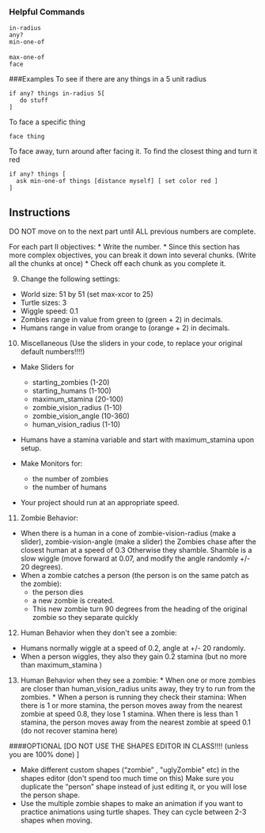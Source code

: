 ### Helpful Commands
`in-radius` <br/>
`any?` <br/>
`min-one-of` <br/>   
`max-one-of` <br/>
`face` <br/>

###Examples
To see if there are any things in a 5 unit radius
```
if any? things in-radius 5[
   do stuff
]
```

To face a specific thing
```
face thing
```

To face away, turn around after facing it. To find the closest thing and turn it red
```
if any? things [  
  ask min-one-of things [distance myself] [ set color red ]
]
```

## Instructions
DO NOT move on to the next part until ALL previous numbers are complete.

For each part II objectives:
    * Write the number.
    * Since this section has more complex objectives, you can break it down into several chunks. (Write all the chunks at once)
    * Check off each chunk as you complete it.


9. Change the following settings:
* World size: 51 by 51 (set max-xcor to 25)
* Turtle sizes: 3
* Wiggle speed: 0.1
* Zombies range in value from green to (green + 2) in decimals.
* Humans range in value from orange to (orange + 2) in decimals.

10. Miscellaneous (Use the sliders in your code, to replace your original default numbers!!!!)
* Make Sliders for
    - starting_zombies (1-20)
    - starting_humans (1-100)
    - maximum_stamina (20-100)
    - zombie_vision_radius (1-10)
    - zombie_vision_angle (10-360)
    - human_vision_radius (1-10)
* Humans have a stamina variable and start with maximum_stamina upon setup.

* Make Monitors for:
    - the number of zombies
    - the number of humans

* Your project should run at an appropriate speed.

11. Zombie Behavior:
* When there is a human in a cone of zombie-vision-radius (make a slider), zombie-vision-angle (make a slider) the Zombies chase after the closest human at a speed of 0.3 Otherwise they shamble. Shamble is a slow wiggle (move forward at 0.07, and modify the angle randomly +/- 20 degrees).
* When a zombie catches a person (the person is on the same patch as the zombie):
    - the person dies
    - a new zombie is created.
    - This new zombie turn 90 degrees from the heading of the original zombie so they separate quickly

12. Human Behavior when they don't see a zombie:
  * Humans normally wiggle at a speed of 0.2, angle at +/- 20 randomly.
  * When a person wiggles, they also they gain 0.2 stamina (but no more than maximum_stamina )
13.  Human Behavior when they see a zombie:
    * When one or more zombies are closer than human_vision_radius units away, they try to run from the zombies.
    * When a person is running they check their stamina:
        When there is 1 or more stamina, the person moves away from the nearest zombie at speed 0.8, they lose 1 stamina.
        When there is less than 1 stamina, the person moves away from the nearest zombie at speed 0.1 (do not recover stamina here)

####OPTIONAL
[DO NOT USE THE SHAPES EDITOR IN CLASS!!!! (unless you are 100% done) ]
*  Make different custom shapes (“zombie” , "uglyZombie" etc) in the shapes editor (don't spend too much time on this) Make sure you duplicate the “person” shape instead of just editing it, or you will lose the person shape.
* Use the multiple zombie shapes to make an animation if you want to practice animations using turtle shapes. They can cycle between 2-3 shapes when moving.

